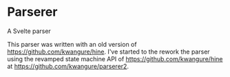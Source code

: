 # Parserer

A Svelte parser

This parser was written with an old version of https://github.com/kwangure/hine.
I've started to the rework the parser using the revamped state machine API of
https://github.com/kwangure/hine at https://github.com/kwangure/parserer2.